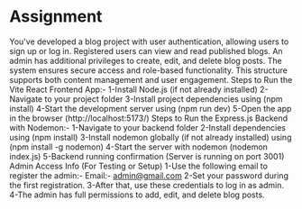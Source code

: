 # Assignment
You've developed a blog project with user authentication, allowing users to sign up or log in. Registered users can view and read published blogs. An admin has additional privileges to create, edit, and delete blog posts. The system ensures secure access and role-based functionality. This structure supports both content management and user engagement.
Steps to Run the Vite React Frontend App:-
1-Install Node.js (if not already installed)
2-Navigate to your project folder
3-Install project dependencies using (npm install)
4-Start the development server using (npm run dev)
5-Open the app in the browser (http://localhost:5173/)
Steps to Run the Express.js Backend with Nodemon:-
1-Navigate to your backend folder
2-Install dependencies using (npm install)
3-Install nodemon globally (if not already installed) using (npm install -g nodemon)
4-Start the server with nodemon (nodemon index.js)
5-Backend running confirmation (Server is running on port 3001)
Admin Access Info (For Testing or Setup)
1-Use the following email to register the admin:- 
Email:- admin@gmail.com
2-Set your password during the first registration.
3-After that, use these credentials to log in as admin.
4-The admin has full permissions to add, edit, and delete blog posts.
